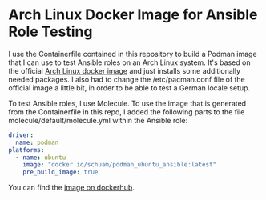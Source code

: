 # Arch Linux Docker Image for Ansible Role Testing

I use the Containerfile contained in this repository to build a Podman image
that I can use to test Ansible roles on an Arch Linux system. It's based on the
official [Arch Linux docker image](https://hub.docker.com/\_/archlinux/) and
just installs some additionally needed packages. I also had to change the
/etc/pacman.conf file of the official image a little bit, in order to be able
to test a German locale setup.

To test Ansible roles, I use Molecule. To use the image that is generated from
the Containerfile in this repo, I added the following parts to the file
molecule/default/molecule.yml within the Ansible role:

```yml
driver:
  name: podman
platforms:
  - name: ubuntu
    image: "docker.io/schuam/podman_ubuntu_ansible:latest"
    pre_build_image: true
```

You can find the
[image on dockerhub](https://hub.docker.com/r/schuam/podman\_ubuntu2204\_ansible).

